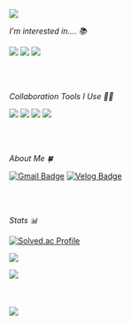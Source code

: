 <img src="https://capsule-render.vercel.app/api?type=wave&color=D0F8B7&height=200&section=header&text=&fontColor=FFFFFF&fontSize=90" />

*I'm interested in.... 📚*

<img src="https://img.shields.io/badge/Apple-000000?style=flat&logo=Apple&logoColor=white"/> <img src="https://img.shields.io/badge/Swift-F05138?style=flat&logo=Swift&logoColor=white"/>
<img src="https://img.shields.io/badge/Python-3776AB?style=flat&logo=Python&logoColor=white"/>

</br>
</br>


*Collaboration Tools I Use 🤝🏻*

<img src="https://img.shields.io/badge/GitHub-181717?style=flat&logo=GitHub&logoColor=white"/> <img src="https://img.shields.io/badge/Discord-5865F2?style=flat&logo=Discord&logoColor=white"/>
<img src="https://img.shields.io/badge/Slack-4A154B?style=flat&logo=Slack&logoColor=white"/>
<img src="https://img.shields.io/badge/Notion-000000?style=flat&logo=Notion&logoColor=white"/>

</br>
</br>

*About Me 🍀*

[![Gmail Badge](https://img.shields.io/badge/Gmail-d14836?style=flat&logo=Gmail&logoColor=white&link=mailto:minnnidev@gmail.com)](mailto:minnnidev@gmail.com)
[![Velog Badge](https://img.shields.io/badge/Velog-20C997?style=flat&logo=velog&logoColor=white&link=https://velog.io/@minnnidev)](https://velog.io/@minnnidev)

</br>
</br>


*Stats 📊*

[![Solved.ac Profile](http://mazassumnida.wtf/api/v2/generate_badge?boj=swiswi9)](https://solved.ac/swiswi9/)

<img src="https://github-readme-stats.vercel.app/api/top-langs/?username=minnnidev&layout=compact"></br>

<img src="https://github-readme-stats.vercel.app/api?username=minnnidev&show_icons=true">

</br>
</br>
</br>
</br>

<img src="https://capsule-render.vercel.app/api?type=wave&color=D0F8B7&height=200&section=footer&text=&fontColor=FFFFFF&fontSize=90" />
